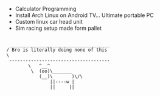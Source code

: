 - Calculator Programming
- Install Arch Linux on Android TV... Ultimate portable PC
- Custom linux car head unit 
- Sim racing setup made form pallet



````

 _____________________________________
/ Bro is literally doing none of this 
\
 -------------------------------------
        \   ^__^
         \  (oo)\_______
            (__)\       )\/\
                ||----w |
                ||     ||

````


